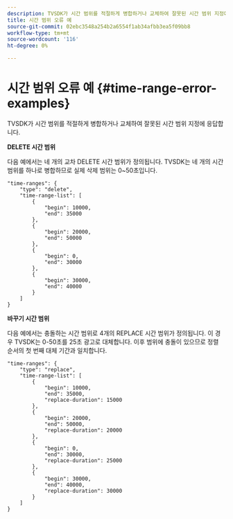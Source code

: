 ```yaml
---
description: TVSDK가 시간 범위를 적절하게 병합하거나 교체하여 잘못된 시간 범위 지정에 응답합니다.
title: 시간 범위 오류 예
source-git-commit: 02ebc3548a254b2a6554f1ab34afbb3ea5f09bb8
workflow-type: tm+mt
source-wordcount: '116'
ht-degree: 0%

---
```


# 시간 범위 오류 예 {#time-range-error-examples}

TVSDK가 시간 범위를 적절하게 병합하거나 교체하여 잘못된 시간 범위 지정에 응답합니다.

**DELETE 시간 범위**

다음 예에서는 네 개의 교차 DELETE 시간 범위가 정의됩니다. TVSDK는 네 개의 시간 범위를 하나로 병합하므로 실제 삭제 범위는 0~50초입니다.

```
"time-ranges": {
    "type": "delete",
    "time-range-list": [
        {
            "begin": 10000,
            "end": 35000
        },
        {
            "begin": 20000,
            "end": 50000
        },
        {
            "begin": 0,
            "end": 30000
        },
        {
            "begin": 30000,
            "end": 40000
        }
    ]
}
```

**바꾸기 시간 범위**

다음 예에서는 충돌하는 시간 범위로 4개의 REPLACE 시간 범위가 정의됩니다. 이 경우 TVSDK는 0-50초를 25초 광고로 대체합니다. 이후 범위에 충돌이 있으므로 정렬 순서의 첫 번째 대체 기간과 일치합니다.

```
"time-ranges": {
    "type": "replace",
    "time-range-list": [
        {
            "begin": 10000,
            "end": 35000,
            "replace-duration": 15000
        },
        {
            "begin": 20000,
            "end": 50000,
            "replace-duration": 20000
        },
        {
            "begin": 0,
            "end": 30000,
            "replace-duration": 25000
        },
        {
            "begin": 30000,
            "end": 40000,
            "replace-duration": 30000
        }
    ]
}
```
